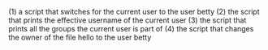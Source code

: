 (1) a script that switches for the current user to the user betty (2) the script that prints the effective username of the current user (3) the script that prints all the groups the current user is part of (4) the script that changes the owner of the file hello to the user betty
